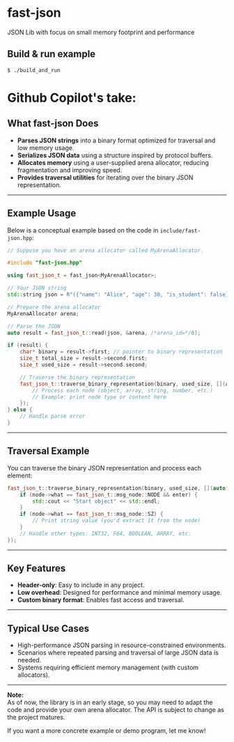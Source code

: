 # fast-json
JSON Lib with focus on small memory footprint and performance
## Build & run example
```$ ./build_and_run ```
# Github Copilot's take:

## What fast-json Does

- **Parses JSON strings** into a binary format optimized for traversal and low memory usage.
- **Serializes JSON data** using a structure inspired by protocol buffers.
- **Allocates memory** using a user-supplied arena allocator, reducing fragmentation and improving speed.
- **Provides traversal utilities** for iterating over the binary JSON representation.

---

## Example Usage

Below is a conceptual example based on the code in `include/fast-json.hpp`:

```c++
// Suppose you have an arena allocator called MyArenaAllocator.

#include "fast-json.hpp"

using fast_json_t = fast_json<MyArenaAllocator>;

// Your JSON string
std::string json = R"({"name": "Alice", "age": 30, "is_student": false})";

// Prepare the arena allocator
MyArenaAllocator arena;

// Parse the JSON
auto result = fast_json_t::read(json, &arena, /*arena_id=*/0);

if (result) {
    char* binary = result->first; // pointer to binary representation
    size_t total_size = result->second.first;
    size_t used_size = result->second.second;

    // Traverse the binary representation
    fast_json_t::traverse_binary_representation(binary, used_size, [](auto* node, bool enter) {
        // Process each node (object, array, string, number, etc.)
        // Example: print node type or content here
    });
} else {
    // Handle parse error
}
```

---

## Traversal Example

You can traverse the binary JSON representation and process each element:

```c++
fast_json_t::traverse_binary_representation(binary, used_size, [](auto* node, bool enter) {
    if (node->what == fast_json_t::msg_node::NODE && enter) {
        std::cout << "Start object" << std::endl;
    }
    if (node->what == fast_json_t::msg_node::SZ) {
        // Print string value (you'd extract it from the node)
    }
    // Handle other types: INT32, F64, BOOLEAN, ARRAY, etc.
});
```

---

## Key Features

- **Header-only**: Easy to include in any project.
- **Low overhead**: Designed for performance and minimal memory usage.
- **Custom binary format**: Enables fast access and traversal.

---

## Typical Use Cases

- High-performance JSON parsing in resource-constrained environments.
- Scenarios where repeated parsing and traversal of large JSON data is needed.
- Systems requiring efficient memory management (with custom allocators).

---

**Note:**  
As of now, the library is in an early stage, so you may need to adapt the code and provide your own arena allocator. The API is subject to change as the project matures.

If you want a more concrete example or demo program, let me know!
